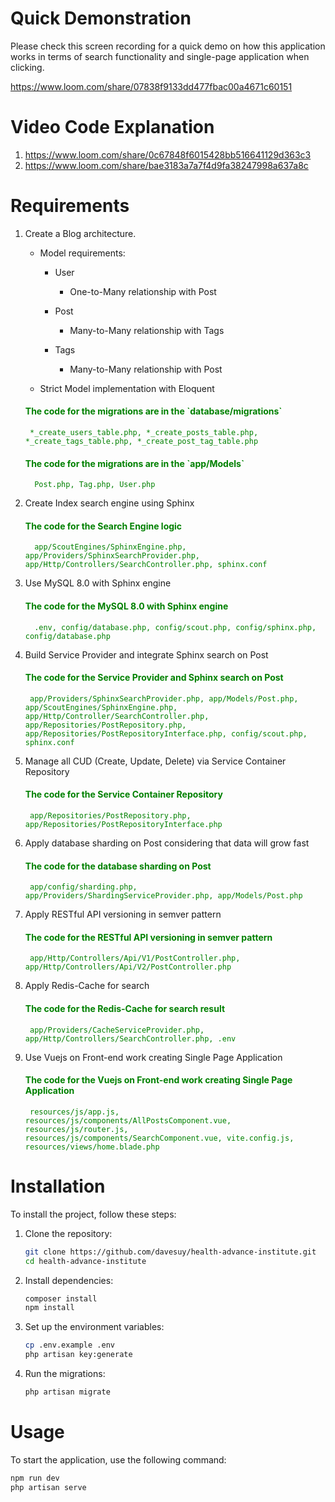 # Quick Demonstration
Please check this screen recording for a quick demo on how this application works in terms of search functionality and single-page application when clicking.

https://www.loom.com/share/07838f9133dd477fbac00a4671c60151

# Video Code Explanation
1. https://www.loom.com/share/0c67848f6015428bb516641129d363c3
2. https://www.loom.com/share/bae3183a7a7f4d9fa38247998a637a8c

# Requirements
1. Create a Blog architecture.

    - Model requirements:

        - User

            - One-to-Many relationship with Post

        - Post

            - Many-to-Many relationship with Tags

        - Tags

            - Many-to-Many relationship with Post

    - Strict Model implementation with Eloquent

    <div style="color: green">
          <h4>The code for the migrations are in the `database/migrations`</h4>

        *_create_users_table.php, *_create_posts_table.php, *_create_tags_table.php, *_create_post_tag_table.php

    </div>

    <div style="color: green">
        <h4>The code for the migrations are in the `app/Models`</h4>

         Post.php, Tag.php, User.php

    </div>

2. Create Index search engine using Sphinx

   <div style="color: green">
        <h4>The code for the Search Engine logic</h4>

         app/ScoutEngines/SphinxEngine.php, app/Providers/SphinxSearchProvider.php, app/Http/Controllers/SearchController.php, sphinx.conf

    </div>

3. Use MySQL 8.0 with Sphinx engine

    <div style="color: green">
        <h4>The code for the MySQL 8.0 with Sphinx engine</h4>

         .env, config/database.php, config/scout.php, config/sphinx.php, config/database.php

    </div>

4. Build Service Provider and integrate Sphinx search on Post

   <div style="color: green">
        <h4>The code for the Service Provider and Sphinx search on Post</h4>

        app/Providers/SphinxSearchProvider.php, app/Models/Post.php, app/ScoutEngines/SphinxEngine.php, app/Http/Controller/SearchController.php, app/Repositories/PostRepository.php, app/Repositories/PostRepositoryInterface.php, config/scout.php, sphinx.conf
    </div>

5. Manage all CUD (Create, Update, Delete) via Service Container Repository

    <div style="color: green">
        <h4>The code for the Service Container Repository</h4>

        app/Repositories/PostRepository.php, app/Repositories/PostRepositoryInterface.php

    </div>
6. Apply database sharding on Post considering that data will grow fast

    <div style="color: green">
        <h4>The code for the database sharding on Post</h4>

        app/config/sharding.php, app/Providers/ShardingServiceProvider.php, app/Models/Post.php

    </div>
7. Apply RESTful API versioning in semver pattern
        
    <div style="color: green">
        <h4>The code for the RESTful API versioning in semver pattern</h4>

        app/Http/Controllers/Api/V1/PostController.php, app/Http/Controllers/Api/V2/PostController.php

    </div>
8. Apply Redis-Cache for search

    <div style="color: green">
        <h4>The code for the Redis-Cache for search result</h4>

        app/Providers/CacheServiceProvider.php, app/Http/Controllers/SearchController.php, .env

    </div>

9. Use Vuejs on Front-end work creating Single Page Application

    <div style="color: green">
        <h4>The code for the Vuejs on Front-end work creating Single Page Application</h4>

        resources/js/app.js, resources/js/components/AllPostsComponent.vue,    resources/js/router.js, resources/js/components/SearchComponent.vue, vite.config.js, resources/views/home.blade.php
     </div>

# Installation
To install the project, follow these steps:

1. Clone the repository:
    ```bash
    git clone https://github.com/davesuy/health-advance-institute.git
    cd health-advance-institute
    ```

2. Install dependencies:
    ```bash
    composer install
    npm install
    ```

3. Set up the environment variables:
    ```bash
    cp .env.example .env
    php artisan key:generate
    ```

4. Run the migrations:
    ```bash
    php artisan migrate
    ```

# Usage
To start the application, use the following command:
```bash
npm run dev
php artisan serve
